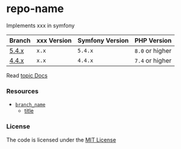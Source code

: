# repo-name
Implements xxx in symfony

| Branch              | xxx Version | Symfony Version | PHP Version     |
|---------------------|-------------|-----------------|-----------------|
| [5.4.x][branch_url] | `x.x`       | `5.4.x`         | `8.0` or higher |
| [4.4.x][branch_url] | `x.x`       | `4.4.x`         | `7.4` or higher |


Read [topic Docs](xxx)


### Resources  
- [`branch_name`](branch_url)
  - [title](url)


### License
The code is licensed under the [MIT License][license]


[license]: https://github.com/habibun/repo-name/blob/main/LICENSE
[branch_url]: https://github.com/habibun/repo-name/tree/branch-name
